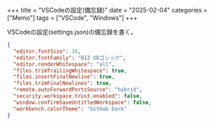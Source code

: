 +++
title = "VSCodeの設定(備忘録)"
date = "2025-02-04"
categories = ["Memo"]
tags = ["VSCode", "Windows"]
+++

VSCodeの設定(settings.json)の備忘録を書く。

```json:settings.json
{
  "editor.fontSize": 16,
  "editor.fontFamily": "BIZ UDゴシック",
  "editor.renderWhitespace": "all",
  "files.trimTrailingWhitespace": true,
  "files.insertFinalNewline": true,
  "files.trimFinalNewlines": true,
  "remote.autoForwardPortsSource": "hybrid",
  "security.workspace.trust.enabled": false,
  "window.confirmSaveUntitledWorkspace": false,
  "workbench.colorTheme": "GitHub Dark"
}
```
